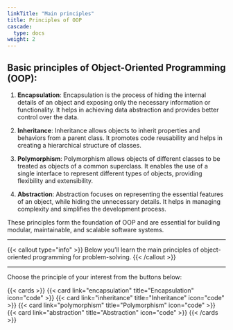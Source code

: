 ```yaml
---
linkTitle: "Main principles"
title: Principles of OOP
cascade:
  type: docs
weight: 2
---
```


## Basic principles of Object-Oriented Programming (OOP):

1. **Encapsulation**: Encapsulation is the process of hiding the internal details of an object and exposing only the necessary information or functionality. It helps in achieving data abstraction and provides better control over the data.

2. **Inheritance**: Inheritance allows objects to inherit properties and behaviors from a parent class. It promotes code reusability and helps in creating a hierarchical structure of classes.

3. **Polymorphism**: Polymorphism allows objects of different classes to be treated as objects of a common superclass. It enables the use of a single interface to represent different types of objects, providing flexibility and extensibility.

4. **Abstraction**: Abstraction focuses on representing the essential features of an object, while hiding the unnecessary details. It helps in managing complexity and simplifies the development process.

These principles form the foundation of OOP and are essential for building modular, maintainable, and scalable software systems.

___

{{< callout type="info" >}}
  Below you’ll learn the main principles of object-oriented programming for problem-solving.
{{< /callout >}}

___

Choose the principle of your interest from the buttons below:

{{< cards >}}
  {{< card link="encapsulation" title="Encapsulation" icon="code" >}}
  {{< card link="inheritance" title="Inheritance" icon="code" >}}
  {{< card link="polymorphism" title="Polymorphism" icon="code" >}}
  {{< card link="abstraction" title="Abstraction" icon="code" >}}
{{< /cards >}}